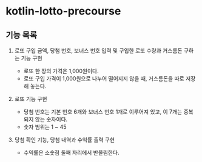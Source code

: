 # kotlin-lotto-precourse
## 기능 목록

1. 로또 구입 금액, 당첨 번호, 보너스 번호 입력 및 구입한 로또 수량과 거스름돈 구하는 기능 구현
    - 로또 한 장의 가격은 1,000원이다.
    - 로또 구입 가격이 1,000원으로 나누어 떨어지지 않을 때, 거스름돈을 따로 저장해 놓는다.

2. 로또 기능 구현
    - 당첨 번호는 기본 번호 6개와 보너스 번호 1개로 이루어져 있고, 이 7개는 중복되지 않는 숫자이다.
    - 숫자 범위는 1 ~ 45

3. 당첨 확인 기능, 당첨 내역과 수익률 출력 구현
    - 수익률은 소숫점 둘째 자리에서 반올림한다.